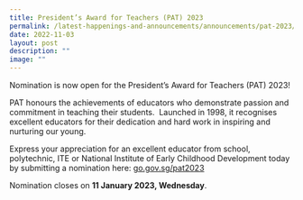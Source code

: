 ```yaml
---
title: President’s Award for Teachers (PAT) 2023
permalink: /latest-happenings-and-announcements/announcements/pat-2023/
date: 2022-11-03
layout: post
description: ""
image: ""
---
```

Nomination is now open for the President’s Award for Teachers (PAT) 2023!  
  
PAT honours the achievements of educators who demonstrate passion and commitment in teaching their students.  Launched in 1998, it recognises excellent educators for their dedication and hard work in inspiring and nurturing our young.  
  
Express your appreciation for an excellent educator from school, polytechnic, ITE or National Institute of Early Childhood Development today by submitting a nomination here: [go.gov.sg/pat2023](go.gov.sg/pat2023)
  

Nomination closes on **11 January 2023, Wednesday**.